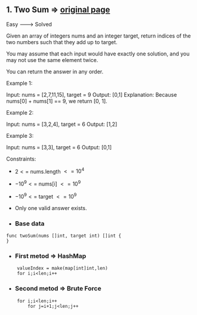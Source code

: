 ## 1. Two Sum => [original page](https://leetcode.com/problems/two-sum/description/)
   Easy ---> Solved 

Given an array of integers nums and an integer target, return indices of the two numbers such that they add up to target.

You may assume that each input would have exactly one solution, and you may not use the same element twice.

You can return the answer in any order.

Example 1:

Input: nums = [2,7,11,15], target = 9
Output: [0,1]
Explanation: Because nums[0] + nums[1] == 9, we return [0, 1].

Example 2:

Input: nums = [3,2,4], target = 6
Output: [1,2]

Example 3:

Input: nums = [3,3], target = 6
Output: [0,1]

Constraints:
  * $2 <=$ nums.length $<= 10^4$

  * $-10^9 <=$ nums[i] $<= 10^9$

  * $-10^9 <=$ target $<= 10^9$

  * Only one valid answer exists.

* ### Base data

```Golang
func twoSum(nums []int, target int) []int {
}
```

* ### First metod => HashMap
```Golang
    valueIndex = make(map[int]int,len)
    for i;i<len;i++
```


* ### Second metod => Brute Force
```Golang
    for i;i<len;i++
        for j=i+1;j<len;j++
``` 






